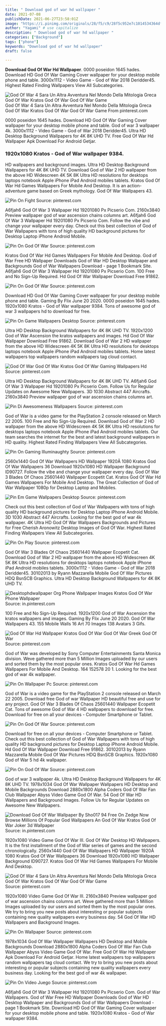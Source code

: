 ```yaml
---
title: " Download god of war hd wallpaper "
date: 2021-07-08
publishDate: 2021-06-27T23:58:01Z
image: "https://i.pinimg.com/originals/28/f5/c9/28f5c952e7c1014534364df0a646ad8d.jpg"
author: "Yagami" # use capitalize
description: " Download god of war hd wallpaper "
categories: ["Background"]
tags: ["phone"]
keywords: "Download god of war hd wallpaper"
draft: false

---
```



**Download God Of War Hd Wallpaper**. 0000 poseidon 1645 hades. Download HD God Of War Gaming Cover wallpaper for your desktop mobile phone and table. 3000x1112 - Video Game - God of War 2018 Deridder45. Highest Rated Finding Wallpapers View All Subcategories.

![God Of War 4 Sara Un Altra Avventura Nel Mondo Della Mitologia Greca God Of War Kratos God Of War God Of War Game](https://i.pinimg.com/originals/f0/7b/92/f07b92a47fdf345a9ac5bedfd272603e.jpg "God Of War 4 Sara Un Altra Avventura Nel Mondo Della Mitologia Greca God Of War Kratos God Of War God Of War Game")
God Of War 4 Sara Un Altra Avventura Nel Mondo Della Mitologia Greca God Of War Kratos God Of War God Of War Game From pinterest.com


0000 poseidon 1645 hades. Download HD God Of War Gaming Cover wallpaper for your desktop mobile phone and table. God of war 3 wallpaper 4k. 3000x1112 - Video Game - God of War 2018 Deridder45. Ultra HD Desktop Background Wallpapers for 4K 8K UHD TV. Free God Of War Hd Wallpaper Apk Download For Android Getjar.

### 1920x1080 Kratos - God of War wallpaper 9384.

HD wallpapers and background images. Ultra HD Desktop Background Wallpapers for 4K 8K UHD TV. Download God of War 2 HD wallpaper from the above HD Widescreen 4K 5K 8K Ultra HD resolutions for desktops laptops notebook Apple iPhone iPad Android mobiles tablets. Kratos God Of War Hd Games Wallpapers For Mobile And Desktop. It is an action-adventure game based on Greek mythology. God Of War Wallpapers 43.


![Pin On Fight](https://i.pinimg.com/originals/21/29/09/212909b18859215b4edc16c3adafba80.jpg "Pin On Fight")
Source: pinterest.com

A6fjah6 God Of War 3 Wallpaper Hd 19201080 Px Picserio Com. 2160x3840 Preview wallpaper god of war ascension chains columns art. A6fjah6 God Of War 3 Wallpaper Hd 19201080 Px Picserio Com. Follow the vibe and change your wallpaper every day. Check out this best collection of God of War Wallpapers with tons of high quality HD background pictures for Desktop Laptop iPhone Android Mobile.

![Pin On God Of War](https://i.pinimg.com/originals/22/a7/8f/22a78fd2de1ab9dad715c92a6278469a.jpg "Pin On God Of War")
Source: pinterest.com

Kratos God Of War Hd Games Wallpapers For Mobile And Desktop. God of War Free HD Wallpaper Downloads God of War HD Desktop Wallpaper and Backgrounds God of War Wallpapers Download - page 1 Bookmark Site. A6fjah6 God Of War 3 Wallpaper Hd 19201080 Px Picserio Com. 100 Free and No Sign-Up Required. Hd God Of War Wallpaper Download Free 91862.

![Pin On God Of War](https://i.pinimg.com/originals/9b/dc/0f/9bdc0fe8fc1c819edef59b48a0f922b2.jpg "Pin On God Of War")
Source: pinterest.com

Download HD God Of War Gaming Cover wallpaper for your desktop mobile phone and table. Gaming By Flix June 20 2020. 0000 poseidon 1645 hades. 1920x1080 Kratos - God of War wallpaper 9384. Tons of awesome god of war 3 wallpapers hd to download for free.

![Pin On Game Wallpapers Desktop](https://i.pinimg.com/originals/41/cb/41/41cb41095556f1384ae9177398f8cc62.jpg "Pin On Game Wallpapers Desktop")
Source: pinterest.com

Ultra HD Desktop Background Wallpapers for 4K 8K UHD TV. 1920x1200 God of War Ascension the kratos wallpapers and images. Hd God Of War Wallpaper Download Free 91862. Download God of War 2 HD wallpaper from the above HD Widescreen 4K 5K 8K Ultra HD resolutions for desktops laptops notebook Apple iPhone iPad Android mobiles tablets. Home latest wallpapers top wallpapers random wallpapers tag cloud contact.

![God Of War God Of War Kratos God Of War Gaming Wallpapers Hd](https://i.pinimg.com/originals/5b/51/0e/5b510e53699ba6b3ad3af0253db1e51b.jpg "God Of War God Of War Kratos God Of War Gaming Wallpapers Hd")
Source: pinterest.com

Ultra HD Desktop Background Wallpapers for 4K 8K UHD TV. A6fjah6 God Of War 3 Wallpaper Hd 19201080 Px Picserio Com. Follow Us for Regular Updates on Awesome New Wallpapers. 3D 1030 Abstract 447 Aircrafts. 2160x3840 Preview wallpaper god of war ascension chains columns art.

![Pin Di Awesomeness Wallpapers](https://i.pinimg.com/originals/b2/20/9d/b2209d716bd41335f4b155ca50cb8101.jpg "Pin Di Awesomeness Wallpapers")
Source: pinterest.com

God of War is a video game for the PlayStation 2 console released on March 22 2005. 100 Free and No Sign-Up Required. Download God of War 2 HD wallpaper from the above HD Widescreen 4K 5K 8K Ultra HD resolutions for desktops laptops notebook Apple iPhone iPad Android mobiles tablets. Our team searches the internet for the best and latest background wallpapers in HD quality. Highest Rated Finding Wallpapers View All Subcategories.

![Pin On Gaming Illuminaughty](https://i.pinimg.com/originals/7c/0f/d4/7c0fd411da4485f852d732f018685295.jpg "Pin On Gaming Illuminaughty")
Source: pinterest.com

2560x1440 God Of War Wallpapers HD Wallpaper 1920Ã 1080 Kratos God Of War Wallpapers 36 Download 1920x1080 HD Wallpaper Background ID90727. Follow the vibe and change your wallpaper every day. God Of War 3 Blades Of Chaos 25601440 Wallpaper Ecopetit Cat. Kratos God Of War Hd Games Wallpapers For Mobile And Desktop. The Great Collection of God of War Wallpaper 1080p for Desktop Laptop and Mobiles.

![Pin Em Game Wallpapers Desktop](https://i.pinimg.com/originals/44/9e/da/449edab839fbe5c9dad1671bd932a3e4.jpg "Pin Em Game Wallpapers Desktop")
Source: pinterest.com

Check out this best collection of God of War Wallpapers with tons of high quality HD background pictures for Desktop Laptop iPhone Android Mobile. 3D 1030 Abstract 447 Aircrafts. Looking for the best god of war 4k wallpaper. 4K Ultra HD God Of War Wallpapers Backgrounds and Pictures for Free Cherish Aronowitz Desktop Images of God Of War. Highest Rated Finding Wallpapers View All Subcategories.

![Pin On Play](https://i.pinimg.com/originals/07/b5/47/07b547316f1132cc757458f5e2a0088b.jpg "Pin On Play")
Source: pinterest.com

God Of War 3 Blades Of Chaos 25601440 Wallpaper Ecopetit Cat. Download God of War 2 HD wallpaper from the above HD Widescreen 4K 5K 8K Ultra HD resolutions for desktops laptops notebook Apple iPhone iPad Android mobiles tablets. 3000x1112 - Video Game - God of War 2018 Deridder45. 30102013 by Ryann Mazzarella Mobile God Of War Pictures HDQ BsnSCB Graphics. Ultra HD Desktop Background Wallpapers for 4K 8K UHD TV.

![Desktophdwallpaper Org Phone Wallpaper Images Kratos God Of War Phone Wallpaper](https://i.pinimg.com/originals/22/c9/ac/22c9ac6703aea20894b269062dc69dfd.jpg "Desktophdwallpaper Org Phone Wallpaper Images Kratos God Of War Phone Wallpaper")
Source: in.pinterest.com

100 Free and No Sign-Up Required. 1920x1200 God of War Ascension the kratos wallpapers and images. Gaming By Flix June 20 2020. God Of War Wallpapers 43. 155 Mobile Walls 16 Art 70 Images 138 Avatars 3 Gifs.

![God Of War Hd Wallpaper Kratos God Of War God Of War Greek God Of War](https://i.pinimg.com/originals/f7/cd/1d/f7cd1dd5dce0752ca2915755707b4909.jpg "God Of War Hd Wallpaper Kratos God Of War God Of War Greek God Of War")
Source: pinterest.com

God of War was developed by Sony Computer Entertainments Santa Monica division. Weve gathered more than 5 Million Images uploaded by our users and sorted them by the most popular ones. Kratos God Of War Hd Games Wallpapers For Mobile And Desktop. 164 152578 20 1. Looking for the best god of war 4k wallpaper.

![Pin On Wallpaper Pc](https://i.pinimg.com/originals/ff/89/16/ff8916293d236d7fe803710af0f023e4.jpg "Pin On Wallpaper Pc")
Source: pinterest.com

God of War is a video game for the PlayStation 2 console released on March 22 2005. Download free God of war Wallpaper HD beautiful free and use for any project. God Of War 3 Blades Of Chaos 25601440 Wallpaper Ecopetit Cat. Tons of awesome God of War 4 HD wallpapers to download for free. Download for free on all your devices - Computer Smartphone or Tablet.

![Pin On God Of War](https://i.pinimg.com/originals/f7/4f/fc/f74ffc139ff5af4f63f0c8b22620e50c.jpg "Pin On God Of War")
Source: pinterest.com

Download for free on all your devices - Computer Smartphone or Tablet. Check out this best collection of God of War Wallpapers with tons of high quality HD background pictures for Desktop Laptop iPhone Android Mobile. Hd God Of War Wallpaper Download Free 91862. 30102013 by Ryann Mazzarella Mobile God Of War Pictures HDQ BsnSCB Graphics. 1920x1080 God of War 5 hd 4k wallpaper.

![Pin On God Of War](https://i.pinimg.com/originals/2c/16/3d/2c163d42b27ca54e0b50e40af3c992b0.jpg "Pin On God Of War")
Source: pinterest.com

God of war 3 wallpaper 4k. Ultra HD Desktop Background Wallpapers for 4K 8K UHD TV. 1978x1034 God Of War Wallpaper Wallpapers HD Desktop and Mobile Backgrounds Download 2880x1800 Alpha Coders God Of War Fan Club Wallpaper Abyss Video Game God Of War. 54 God Of War HD Wallpapers and Background Images. Follow Us for Regular Updates on Awesome New Wallpapers.

![Download God Of War Wallpaper By Sho017 94 Free On Zedge Now Browse Millions Of Popular God Wallpapers An God Of War Kratos God Of War Joker 3d Wallpaper](https://i.pinimg.com/originals/31/31/67/313167cc718a7ef518a1fc254b3888a7.jpg "Download God Of War Wallpaper By Sho017 94 Free On Zedge Now Browse Millions Of Popular God Wallpapers An God Of War Kratos God Of War Joker 3d Wallpaper")
Source: in.pinterest.com

1920x1080 Video Game God Of War III. God Of War Desktop HD Wallpapers. It is the first installment of the God of War series of games and the second chronologically. 2560x1440 God Of War Wallpapers HD Wallpaper 1920Ã 1080 Kratos God Of War Wallpapers 36 Download 1920x1080 HD Wallpaper Background ID90727. Kratos God Of War Hd Games Wallpapers For Mobile And Desktop.

![God Of War 4 Sara Un Altra Avventura Nel Mondo Della Mitologia Greca God Of War Kratos God Of War God Of War Game](https://i.pinimg.com/originals/f0/7b/92/f07b92a47fdf345a9ac5bedfd272603e.jpg "God Of War 4 Sara Un Altra Avventura Nel Mondo Della Mitologia Greca God Of War Kratos God Of War God Of War Game")
Source: pinterest.com

1920x1080 Video Game God Of War III. 2160x3840 Preview wallpaper god of war ascension chains columns art. Weve gathered more than 5 Million Images uploaded by our users and sorted them by the most popular ones. We try to bring you new posts about interesting or popular subjects containing new quality wallpapers every business day. 54 God Of War HD Wallpapers and Background Images.

![Pin On Wallpaper](https://i.pinimg.com/originals/48/33/a0/4833a01a75f1cb302c12f84c62da0475.png "Pin On Wallpaper")
Source: pinterest.com

1978x1034 God Of War Wallpaper Wallpapers HD Desktop and Mobile Backgrounds Download 2880x1800 Alpha Coders God Of War Fan Club Wallpaper Abyss Video Game God Of War. Free God Of War Hd Wallpaper Apk Download For Android Getjar. Home latest wallpapers top wallpapers random wallpapers tag cloud contact. We try to bring you new posts about interesting or popular subjects containing new quality wallpapers every business day. Looking for the best god of war 4k wallpaper.

![Pin On Video Juego](https://i.pinimg.com/originals/28/f5/c9/28f5c952e7c1014534364df0a646ad8d.jpg "Pin On Video Juego")
Source: pinterest.com

A6fjah6 God Of War 3 Wallpaper Hd 19201080 Px Picserio Com. God of War Wallpapers. God of War Free HD Wallpaper Downloads God of War HD Desktop Wallpaper and Backgrounds God of War Wallpapers Download - page 1 Bookmark Site. Download HD God Of War Gaming Cover wallpaper for your desktop mobile phone and table. 1920x1080 Kratos - God of War wallpaper 9384.

